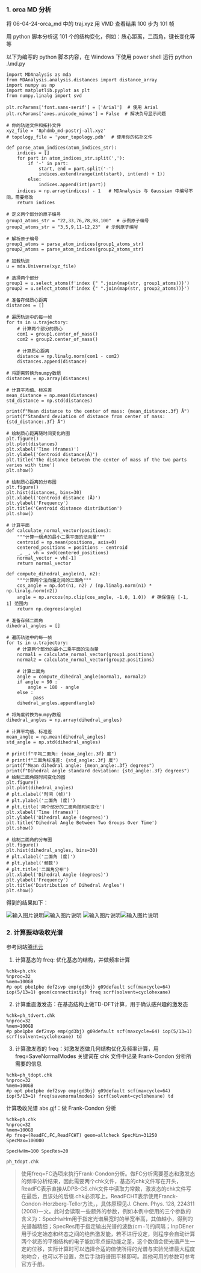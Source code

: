 ### 1. orca MD 分析

将 06-04-24-orca_md 中的 traj.xyz 用 VMD 查看结果
100 步为 101 帧

用 python 脚本分析这 101 个的结构变化，例如：质心距离，二面角，键长变化等等

以下为编写的 python 脚本内容，在 Windows 下使用 power shell 运行 python .\md.py

```
import MDAnalysis as mda
from MDAnalysis.analysis.distances import distance_array
import numpy as np
import matplotlib.pyplot as plt
from numpy.linalg import svd

plt.rcParams['font.sans-serif'] = ['Arial']  # 使用 Arial
plt.rcParams['axes.unicode_minus'] = False  # 解决负号显示问题

# 你的轨迹文件和拓扑文件
xyz_file = '8phdmb_md-postrj-all.xyz'
# topology_file = 'your_topology.pdb'  # 使用你的拓扑文件

def parse_atom_indices(atom_indices_str):
    indices = []
    for part in atom_indices_str.split(','):
        if '-' in part:
            start, end = part.split('-')
            indices.extend(range(int(start), int(end) + 1))
        else:
            indices.append(int(part))
    indices = np.array(indices) - 1   # MDAnalysis 与 Gaussian 中编号不同，需要修改
    return indices

# 定义两个部分的原子编号
group1_atoms_str = "22,33,76,78,98,100"  # 示例原子编号
group2_atoms_str = "3,5,9,11-12,23"  # 示例原子编号

# 解析原子编号
group1_atoms = parse_atom_indices(group1_atoms_str)
group2_atoms = parse_atom_indices(group2_atoms_str)

# 加载轨迹
u = mda.Universe(xyz_file)

# 选择两个部分
group1 = u.select_atoms(f'index {" ".join(map(str, group1_atoms))}')
group2 = u.select_atoms(f'index {" ".join(map(str, group2_atoms))}')

# 准备存储质心距离
distances = []

# 遍历轨迹中的每一帧
for ts in u.trajectory:
    # 计算两个部分的质心
    com1 = group1.center_of_mass()
    com2 = group2.center_of_mass()
    
    # 计算质心距离
    distance = np.linalg.norm(com1 - com2)
    distances.append(distance)

# 将距离转换为numpy数组
distances = np.array(distances)

# 计算平均值、标准差
mean_distance = np.mean(distances)
std_distance = np.std(distances)

print(f"Mean distance to the center of mass: {mean_distance:.3f} Å")
print(f"Standard deviation of distance from center of mass: {std_distance:.3f} Å")

# 绘制质心距离随时间变化的图
plt.figure()
plt.plot(distances)
plt.xlabel('Time (frames)')
plt.ylabel('Centroid distance(Å)')
plt.title('The distance between the center of mass of the two parts varies with time')
plt.show()

# 绘制质心距离的分布图
plt.figure()
plt.hist(distances, bins=30)
plt.xlabel('Centroid distance (Å)')
plt.ylabel('Frequency')
plt.title('Centroid distance distribution')
plt.show()

# 计算平面
def calculate_normal_vector(positions):
    """计算一组点的最小二乘平面的法向量"""
    centroid = np.mean(positions, axis=0)
    centered_positions = positions - centroid
    _, _, vh = svd(centered_positions)
    normal_vector = vh[-1]
    return normal_vector

def compute_dihedral_angle(n1, n2):
    """计算两个法向量之间的二面角"""
    cos_angle = np.dot(n1, n2) / (np.linalg.norm(n1) * np.linalg.norm(n2))
    angle = np.arccos(np.clip(cos_angle, -1.0, 1.0))  # 确保值在 [-1, 1] 范围内
    return np.degrees(angle)

# 准备存储二面角
dihedral_angles = []

# 遍历轨迹中的每一帧
for ts in u.trajectory:
    # 计算两个部分的最小二乘平面的法向量
    normal1 = calculate_normal_vector(group1.positions)
    normal2 = calculate_normal_vector(group2.positions)
    
    # 计算二面角
    angle = compute_dihedral_angle(normal1, normal2)
    if angle > 90 : 
	    angle = 180 - angle
    else :
          pass
    dihedral_angles.append(angle)

# 将角度转换为numpy数组
dihedral_angles = np.array(dihedral_angles)

# 计算平均值、标准差
mean_angle = np.mean(dihedral_angles)
std_angle = np.std(dihedral_angles)

# print(f"平均二面角: {mean_angle:.3f} 度")
# print(f"二面角标准差: {std_angle:.3f} 度")
print(f"Mean dihedral angle: {mean_angle:.3f} degrees")
print(f"Dihedral angle standard deviation: {std_angle:.3f} degrees")
# 绘制二面角随时间变化的图
plt.figure()
plt.plot(dihedral_angles)
# plt.xlabel('时间 (帧)')
# plt.ylabel('二面角 (度)')
# plt.title('两个部分的二面角随时间变化')
plt.xlabel('Time (frames)')
plt.ylabel('Dihedral Angle (degrees)')
plt.title('Dihedral Angle Between Two Groups Over Time')
plt.show()

# 绘制二面角的分布图
plt.figure()
plt.hist(dihedral_angles, bins=30)
# plt.xlabel('二面角 (度)')
# plt.ylabel('频数')
# plt.title('二面角分布')
plt.xlabel('Dihedral Angle (degrees)')
plt.ylabel('Frequency')
plt.title('Distribution of Dihedral Angles')
plt.show()

```
得到的结果如下：

![输入图片说明](img/%E5%BE%AE%E4%BF%A1%E6%88%AA%E5%9B%BE_20240611173111.jpg)![输入图片说明](img/%E5%BE%AE%E4%BF%A1%E6%88%AA%E5%9B%BE_20240611173143.jpg)
![输入图片说明](img/%E5%BE%AE%E4%BF%A1%E6%88%AA%E5%9B%BE_20240611173158.jpg)![输入图片说明](img/%E5%BE%AE%E4%BF%A1%E6%88%AA%E5%9B%BE_20240611173211.jpg)

### 2. 计算振动吸收光谱

 参考网站[腾讯云](https://cloud.tencent.com/developer/article/1690191)

1. 计算基态的 freq: 优化基态的结构，并做频率计算
```
%chk=ph.chk
%nproc=32
%mem=100GB
#p opt pbe1pbe def2svp emp(gd3bj) g09default scf(maxcycle=64) iop(5/13=1) geom(connectivity) freq scrf(solvent=cyclohexane)
```
2. 计算垂直激发态：在基态结构上做TD-DFT计算，用于确认感兴趣的激发态
```
%chk=ph_tdvert.chk
%nproc=32
%mem=100GB
#p pbe1pbe def2svp emp(gd3bj) g09default scf(maxcycle=64) iop(5/13=1) scrf(solvent=cyclohexane) td
```
3. 计算激发态的 freq：对激发态做几何结构优化及频率计算，用 freq=SaveNormalModes 关键词在 chk 文件中记录 Frank-Condon 分析所需要的信息
```
%chk=ph_tdopt.chk
%nproc=32
%mem=100GB
#p opt pbe1pbe def2svp emp(gd3bj) g09default scf(maxcycle=64) iop(5/13=1) freq(savenormalmodes) scrf(solvent=cyclohexane) td
```
计算吸收光谱 abs.gjf：做 Frank-Condon 分析
```
%chk=ph.chk
%nproc=32
%mem=100GB
#p freq=(ReadFC,FC,ReadFCHT) geom=allcheck SpecMin=31250 SpecMax=100000

SpecHwHm=100 SpecRes=20

ph_tdopt.chk
```
> 使用freq=FC选项来执行Frank-Condon分析。做FC分析需要基态和激发态的频率分析结果，因此需要两个chk文件，基态的chk文件写在开头，ReadFC表示直接从DPB-GS.chk文件中读取力常数，激发态的chk文件写在最后，且该处的后缀.chk必须写上。ReadFCHT表示使用Franck-Condon-Herzberg-Teller方法，，具体原理见J. Chem. Phys. 128, 224311 (2008)一文。此时会读取一些额外的参数，例如本例中使用的三个参数的含义为：SpecHwHm用于指定光谱展宽时的半宽半高，其值越小，得到的光谱越精细；SpecRes用于指定输出光谱的波数(cm−1)的间隔；InpDEner用于设定始态和终态之间的绝热激发能，若不进行设定，则程序会自动计算两个状态的平衡结构的电子能加零点振动能之差，这个数值会使光谱产生一定的位移，实际计算时可以选择合适的值使所得的光谱与实验光谱最大程度地吻合，也可以不设置，然后手动将谱图平移即可。其他可用的参数可参考官方手册。


